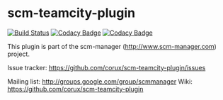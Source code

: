 scm-teamcity-plugin
===================

[![Build Status](https://travis-ci.com/corux/scm-teamcity-plugin.svg?branch=master)](https://travis-ci.com/corux/scm-teamcity-plugin)
[![Codacy Badge](https://api.codacy.com/project/badge/grade/20a7eb9d1b334795bcbb8cec7e8f5c09)](https://www.codacy.com/app/corux/scm-teamcity-plugin)
[![Codacy Badge](https://api.codacy.com/project/badge/Coverage/20a7eb9d1b334795bcbb8cec7e8f5c09)](https://www.codacy.com/app/corux/scm-teamcity-plugin)

This plugin is part of the scm-manager (http://www.scm-manager.com) project.

Issue tracker: https://github.com/corux/scm-teamcity-plugin/issues

Mailing list:  http://groups.google.com/group/scmmanager
Wiki: https://github.com/corux/scm-teamcity-plugin
